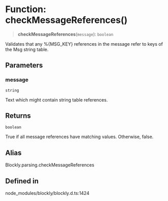 # Function: checkMessageReferences()

> **checkMessageReferences**(`message`): `boolean`

Validates that any %{MSG_KEY} references in the message refer to keys of
the Msg string table.

## Parameters

### message

`string`

Text which might contain string table references.

## Returns

`boolean`

True if all message references have matching values.
Otherwise, false.

## Alias

Blockly.parsing.checkMessageReferences

## Defined in

node_modules/blockly/blockly.d.ts:1424
